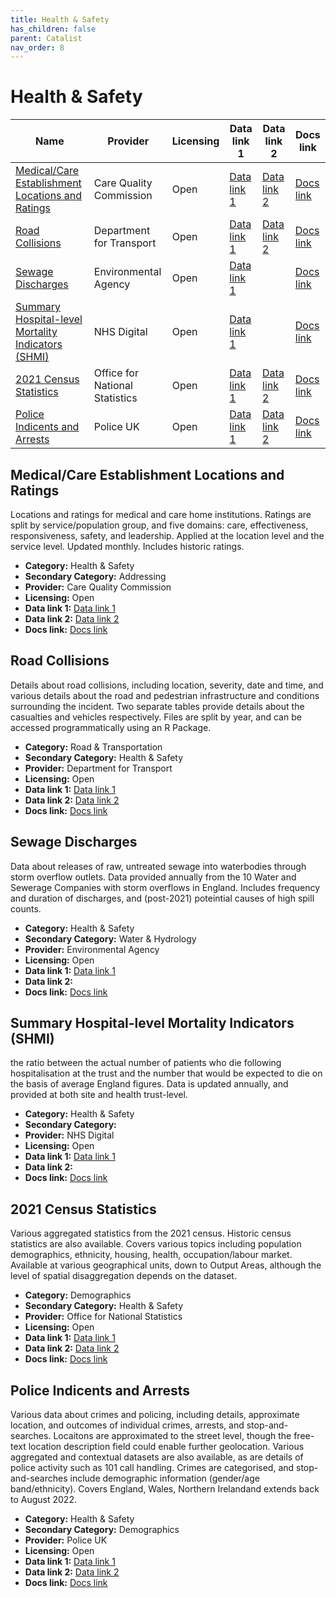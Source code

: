 ```yaml
---
title: Health & Safety
has_children: false
parent: Catalist
nav_order: 8
---
```


# Health & Safety

| Name                                                                                                      | Provider                       | Licensing | Data link 1                                                                                                    | Data link 2                                                                                                             | Docs link                                                                                                                    |
| --------------------------------------------------------------------------------------------------------- | ------------------------------ | --------- | -------------------------------------------------------------------------------------------------------------- | ----------------------------------------------------------------------------------------------------------------------- | ---------------------------------------------------------------------------------------------------------------------------- |
| [Medical/Care Establishment Locations and Ratings](#medical/care-establishment-locations-and-ratings)     | Care Quality Commission        | Open      | [Data link 1](https://www.cqc.org.uk/about-us/transparency/using-cqc-data#directory)                           | [Data link 2](https://api-portal.service.cqc.org.uk/api-details#api=syndication&operation=get-changes-within-timeframe) | [Docs link](https://www.cqc.org.uk/about-us/transparency/using-cqc-data)                                                     |
| [Road Collisions](#road-collisions)                                                                       | Department for Transport       | Open      | [Data link 1](https://www.data.gov.uk/dataset/cb7ae6f0-4be6-4935-9277-47e5ce24a11f/road-accidents-safety-data) | [Data link 2](https://cran.r-project.org/web/packages/stats19/index.html)                                               | [Docs link](https://www.gov.uk/guidance/road-accident-and-safety-statistics-guidance)                                        |
| [Sewage Discharges](#sewage-discharges)                                                                   | Environmental Agency           | Open      | [Data link 1](https://environment.data.gov.uk/dataset/21e15f12-0df8-4bfc-b763-45226c16a8ac)                    |                                                                                                                         | [Docs link](https://environment.data.gov.uk/dataset/21e15f12-0df8-4bfc-b763-45226c16a8ac)                                    |
| [Summary Hospital-level Mortality Indicators (SHMI)](#summary-hospital-level-mortality-indicators-(shmi)) | NHS Digital                    | Open      | [Data link 1](https://digital.nhs.uk/data-and-information/publications/statistical/shmi#latest-statistics)     |                                                                                                                         | [Docs link](https://digital.nhs.uk/data-and-information/publications/ci-hub/summary-hospital-level-mortality-indicator-shmi) |
| [2021 Census Statistics](#2021-census-statistics)                                                         | Office for National Statistics | Open      | [Data link 1](https://www.nomisweb.co.uk/census/2021/data_finder)                                              | [Data link 2](https://www.nomisweb.co.uk/api/v01/help)                                                                  | [Docs link](https://www.ons.gov.uk/census/census2021dictionary)                                                              |
| [Police Indicents and Arrests](#police-indicents-and-arrests)                                             | Police UK                      | Open      | [Data link 1](https://data.police.uk/data/)                                                                    | [Data link 2](https://data.police.uk/docs/)                                                                             | [Docs link](https://data.police.uk/about/)                                                                                   |

## Medical/Care Establishment Locations and Ratings

Locations and ratings for medical and care home institutions. Ratings are split by service/population group, and five domains: care, effectiveness, responsiveness, safety, and leadership. Applied at the location level and the service level. Updated monthly. Includes historic ratings.

- **Category:** Health & Safety
- **Secondary Category:** Addressing
- **Provider:** Care Quality Commission
- **Licensing:** Open
- **Data link 1:** [Data link 1](https://www.cqc.org.uk/about-us/transparency/using-cqc-data#directory)
- **Data link 2:** [Data link 2](https://api-portal.service.cqc.org.uk/api-details#api=syndication&operation=get-changes-within-timeframe)
- **Docs link:** [Docs link](https://www.cqc.org.uk/about-us/transparency/using-cqc-data)



## Road Collisions

Details about road collisions, including location, severity, date and time, and various details about the road and pedestrian infrastructure and conditions surrounding the incident. Two separate tables provide details about the casualties and vehicles respectively. Files are split by year, and can be accessed programmatically using an R Package. 

- **Category:** Road & Transportation
- **Secondary Category:** Health & Safety
- **Provider:** Department for Transport
- **Licensing:** Open
- **Data link 1:** [Data link 1](https://www.data.gov.uk/dataset/cb7ae6f0-4be6-4935-9277-47e5ce24a11f/road-accidents-safety-data)
- **Data link 2:** [Data link 2](https://cran.r-project.org/web/packages/stats19/index.html)
- **Docs link:** [Docs link](https://www.gov.uk/guidance/road-accident-and-safety-statistics-guidance)



## Sewage Discharges

Data about releases of raw, untreated sewage into waterbodies through storm overflow outlets. Data provided annually from the 10 Water and Sewerage Companies with storm overflows in England. Includes frequency and duration of discharges, and (post-2021) poteintial causes of high spill counts.

- **Category:** Health & Safety
- **Secondary Category:** Water & Hydrology
- **Provider:** Environmental Agency
- **Licensing:** Open
- **Data link 1:** [Data link 1](https://environment.data.gov.uk/dataset/21e15f12-0df8-4bfc-b763-45226c16a8ac)
- **Data link 2:** 
- **Docs link:** [Docs link](https://environment.data.gov.uk/dataset/21e15f12-0df8-4bfc-b763-45226c16a8ac)



## Summary Hospital-level Mortality Indicators (SHMI)

the ratio between the actual number of patients who die following hospitalisation at the trust and the number that would be expected to die on the basis of average England figures. Data is updated annually, and provided at both site and health trust-level.

- **Category:** Health & Safety
- **Secondary Category:** 
- **Provider:** NHS Digital
- **Licensing:** Open
- **Data link 1:** [Data link 1](https://digital.nhs.uk/data-and-information/publications/statistical/shmi#latest-statistics)
- **Data link 2:** 
- **Docs link:** [Docs link](https://digital.nhs.uk/data-and-information/publications/ci-hub/summary-hospital-level-mortality-indicator-shmi)



## 2021 Census Statistics

Various aggregated statistics from the 2021 census. Historic census statistics are also available. Covers various topics including population demographics, ethnicity, housing, health, occupation/labour market. Available at various geographical units, down to Output Areas, although the level of spatial disaggregation depends on the dataset.

- **Category:** Demographics
- **Secondary Category:** Health & Safety
- **Provider:** Office for National Statistics
- **Licensing:** Open
- **Data link 1:** [Data link 1](https://www.nomisweb.co.uk/census/2021/data_finder)
- **Data link 2:** [Data link 2](https://www.nomisweb.co.uk/api/v01/help)
- **Docs link:** [Docs link](https://www.ons.gov.uk/census/census2021dictionary)



## Police Indicents and Arrests

Various data about crimes and policing, including details, approximate location, and outcomes of individual crimes, arrests, and stop-and-searches. Locaitons are approximated to the street level, though the free-text location description field could enable further geolocation. Various aggregated and contextual datasets are also available, as are details of police activity such as 101 call handling. Crimes are categorised, and stop-and-searches include demographic information (gender/age band/ethnicity). Covers England, Wales, Northern Irelandand extends back to August 2022.

- **Category:** Health & Safety
- **Secondary Category:** Demographics
- **Provider:** Police UK
- **Licensing:** Open
- **Data link 1:** [Data link 1](https://data.police.uk/data/)
- **Data link 2:** [Data link 2](https://data.police.uk/docs/)
- **Docs link:** [Docs link](https://data.police.uk/about/)
